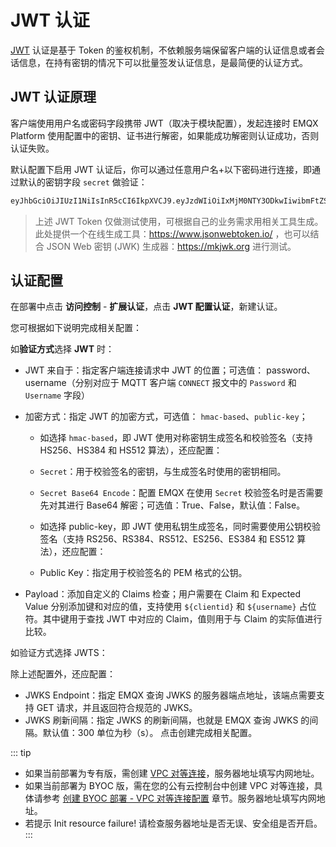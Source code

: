 # JWT 认证

[JWT](https://jwt.io/) 认证是基于 Token 的鉴权机制，不依赖服务端保留客户端的认证信息或者会话信息，在持有密钥的情况下可以批量签发认证信息，是最简便的认证方式。


## JWT 认证原理

客户端使用用户名或密码字段携带 JWT（取决于模块配置），发起连接时 EMQX Platform 使用配置中的密钥、证书进行解密，如果能成功解密则认证成功，否则认证失败。

默认配置下启用 JWT 认证后，你可以通过任意用户名+以下密码进行连接，即通过默认的密钥字段 `secret` 做验证：

```bash
eyJhbGciOiJIUzI1NiIsInR5cCI6IkpXVCJ9.eyJzdWIiOiIxMjM0NTY3ODkwIiwibmFtZSI6IkVNUVggQ2xvdWQiLCJpYXQiOjE1MTYyMzkwMjJ9.wGxZTwkCZtYPzkS854aQ9WCnP8YGIQ_erFh5RIznhYk
```

> 上述 JWT Token 仅做测试使用，可根据自己的业务需求用相关工具生成。此处提供一个在线生成工具：<https://www.jsonwebtoken.io/> ，也可以结合 JSON Web 密钥 (JWK) 生成器：<https://mkjwk.org> 进行测试。

## 认证配置

在部署中点击 **访问控制** - **扩展认证**，点击 **JWT 配置认证**，新建认证。


您可根据如下说明完成相关配置：

如**验证方式**选择 **JWT** 时：

- JWT 来自于：指定客户端连接请求中 JWT 的位置；可选值： password、 username（分别对应于 MQTT 客户端 `CONNECT` 报文中的 `Password` 和 `Username` 字段）

- 加密方式：指定 JWT 的加密方式，可选值： `hmac-based`、`public-key`；

    - 如选择 `hmac-based`，即 JWT 使用对称密钥生成签名和校验签名（支持 HS256、HS384 和 HS512 算法），还应配置：

    - `Secret`：用于校验签名的密钥，与生成签名时使用的密钥相同。
    - `Secret Base64 Encode`：配置 EMQX 在使用 `Secret` 校验签名时是否需要先对其进行 Base64 解密；可选值：True、False，默认值：False。

    - 如选择 public-key，即 JWT 使用私钥生成签名，同时需要使用公钥校验签名（支持 RS256、RS384、RS512、ES256、ES384 和 ES512 算法），还应配置：

    - Public Key：指定用于校验签名的 PEM 格式的公钥。
    
- Payload：添加自定义的 Claims 检查；用户需要在 Claim 和 Expected Value 分别添加键和对应的值，支持使用 `${clientid}` 和 `${username}` 占位符。其中键用于查找 JWT 中对应的 Claim，值则用于与 Claim 的实际值进行比较。

如验证方式选择 JWTS：

除上述配置外，还应配置：

- JWKS Endpoint：指定 EMQX 查询 JWKS 的服务器端点地址，该端点需要支持 GET 请求，并且返回符合规范的 JWKS。
- JWKS 刷新间隔：指定 JWKS 的刷新间隔，也就是 EMQX 查询 JWKS 的间隔。默认值：300 单位为秒（s）。
点击创建完成相关配置。

::: tip
* 如果当前部署为专有版，需创建 [VPC 对等连接](../deployments/vpc_peering.md)，服务器地址填写内网地址。
* 如果当前部署为 BYOC 版，需在您的公有云控制台中创建 VPC 对等连接，具体请参考 [创建 BYOC 部署 - VPC 对等连接配置](../create/byoc.md#vpc-对等连接配置) 章节。服务器地址填写内网地址。
* 若提示 Init resource failure! 请检查服务器地址是否无误、安全组是否开启。
:::

